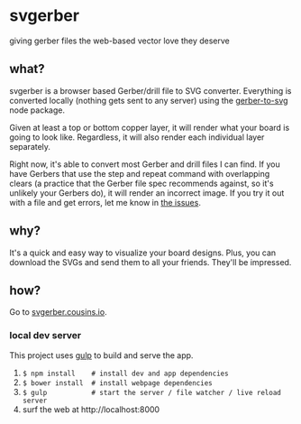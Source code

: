 # svgerber
giving gerber files the web-based vector love they deserve

## what?
svgerber is a browser based Gerber/drill file to SVG converter. Everything is converted locally (nothing gets sent to any server) using the [gerber-to-svg](https://github.com/mcous/gerber-to-svg) node package.

Given at least a top or bottom copper layer, it will render what your board is going to look like. Regardless, it will also render each individual layer separately.

Right now, it's able to convert most Gerber and drill files I can find. If you have Gerbers that use the step and repeat command with overlapping clears (a practice that the Gerber file spec recommends against, so it's unlikely your Gerbers do), it will render an incorrect image. If you try it out with a file and get errors, let me know in [the issues](https://github.com/mcous/svgerber/issues).

## why?
It's a quick and easy way to visualize your board designs. Plus, you can download the SVGs and send them to all your friends. They'll be impressed.

## how?
Go to [svgerber.cousins.io](http://svgerber.cousins.io).

### local dev server
This project uses [gulp](http://gulpjs.com) to build and serve the app.

1. `$ npm install    # install dev and app dependencies`
2. `$ bower install  # install webpage dependencies`
2. `$ gulp           # start the server / file watcher / live reload server`
3. surf the web at http://localhost:8000
